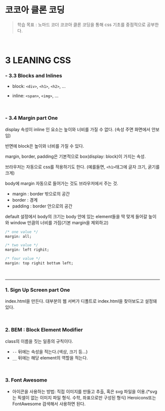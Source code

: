 # 코코아 클론 코딩

> 학습 목표 : 노마드 코더 코코아 클론 코딩을 통해 css 기초를 중점적으로 공부한다.

<br>

# 3 LEANING CSS

### - 3.3 Blocks and Inlines

- block: `<div>`, `<h1>`, `<h2>`, ...

- inline: `<span>`, `<img>`, ...

<br>

### - 3.4 Margin part One

display 속성이 inline 인 요소는 높이와 너비를 가질 수 없다. (속성 주면 화면에서 안보임)

반면에 block은 높이와 너비를 가질 수 있다.

margin, border, padding은 기본적으로 box(display: block)이 가지는 속성.

브라우저는 자동으로 css를 적용하기도 한다. (예를들면, `<h1>`태그에 글자 크기, 굵기를 크게)

body에 margin 자동으로 들어가는 것도 브라우저에서 주는 것.

- margin : border 밖으로의 공간
- border : 경계
- padding : border 안으로의 공간

default 설정에서 body의 크기는 body 안에 있는 element들을 딱 맞게 들어갈 높이와 window 만큼의 너비를 가짐(기본 margin을 제외하고)

```css
/* one value */
margin: all;

/* two value */
margin: left righit;

/* four value */
margin: top righit bottum left;
```

<br>

---

### 1. Sign Up Screen part One

index.html을 만든다. 대부분의 웹 서버가 디폴트로 index.html을 찾아보도고 설정돼있다.

<br>

### 2. BEM : Block Element Modifier

class의 이름을 짓는 일종의 규칙이다.

- `--` 뒤에는 속성을 적는다.(색상, 크기 등...)
- `__` 뒤에는 해당 element의 역할을 적는다.

<br>

### 3. Font Awesome

- 아이콘을 사용하는 방법:
  직접 이미지를 만들고 추출, 혹은 svg 파일을 이용.(\*svg는 픽셀이 없는 이미지 파일 형식. 수학, 좌표으로만 구성된 형식)
  Heroicons또는 FontAwesome 검색해서 사용하면 된다.

<br>
